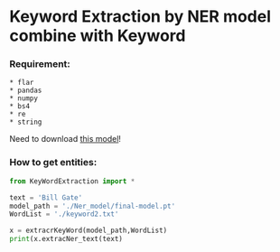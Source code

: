 # Keyword Extraction by NER model combine with Keyword

### Requirement:
    * flar
    * pandas
    * numpy
    * bs4
    * re
    * string

Need to download [this model](https://drive.google.com/drive/folders/1QQQGnK4-FoPRueYO6PSPeosGA-IyQRgr?usp=sharing)!

### How to get entities:
```python
from KeyWordExtraction import *

text = 'Bill Gate'
model_path = './Ner_model/final-model.pt'
WordList = './keyword2.txt'

x = extracrKeyWord(model_path,WordList)
print(x.extracNer_text(text)
```
